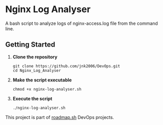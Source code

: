 # Nginx Log Analyser
A bash script to analyze logs of nginx-access.log file from the command line.

## Getting Started
1. **Clone the repository**
    ```
    git clone https://github.com/jnk2006/DevOps.git
    cd Nginx_Log_Analyser
    ```

2. **Make the script executable**
    ```
    chmod +x nginx-log-analyser.sh
    ```
3. **Execute the script**  
    ```
    ./nginx-log-analyser.sh
    ```
This project is part of [roadmap.sh](https://roadmap.sh/projects/nginx-log-analyser) DevOps projects.
